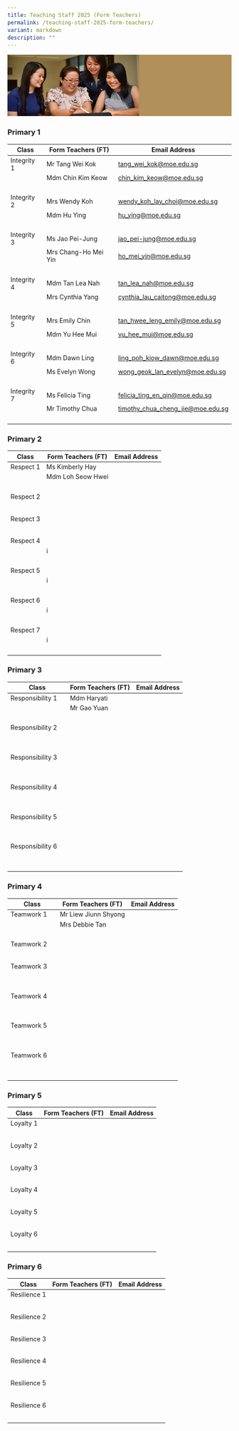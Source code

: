 ```yaml
---
title: Teaching Staff 2025 (Form Teachers)
permalink: /teaching-staff-2025-form-teachers/
variant: markdown
description: ""
---
```

![](/images/Website%20Banners%20Subpage/948x260%20masterhead%20-%20About%20Pei%20Hwa4.jpg)

### Primary 1

| Class | Form Teachers (FT) | Email Address |
| -------- | -------- | -------- |
| Integrity 1     | Mr Tang Wei Kok     | [tang_wei_kok@moe.edu.sg](tang_wei_kok@moe.edu.sg)     |
|     | Mdm Chin Kim Keow    | [chin_kim_keow@moe.edu.sg](chin_kim_keow@moe.edu.sg)  |
| <br> |   |
| Integrity 2     | Mrs Wendy Koh     | [wendy_koh_lay_choi@moe.edu.sg](wendy_koh_lay_choi@moe.edu.sg)     |
|     | Mdm Hu Ying    | [hu_ying@moe.edu.sg](hu_ying@moe.edu.sg)  |
| <br> |   | 
| Integrity 3     | Ms Jao Pei-Jung    | [jao_pei-jung@moe.edu.sg](jao_pei-jung@moe.edu.sg)    |
|     | Mrs Chang-Ho Mei Yin   | [ho_mei_yin@moe.edu.sg](ho_mei_yin@moe.edu.sg)  |
| <br> |   | 
| Integrity 4     | Mdm Tan Lea Nah    | [tan_lea_nah@moe.edu.sg](tan_lea_nah@moe.edu.sg)    |
|     | Mrs Cynthia Yang   | [cynthia_lau_caitong@moe.edu.sg](cynthia_lau_caitong@moe.edu.sg)  |
| <br> |   | 
| Integrity 5     |  Mrs Emily Chin   | [tan_hwee_leng_emily@moe.edu.sg](tan_hwee_leng_emily@moe.edu.sg)    |
|     |  Mdm Yu Hee Mui | [yu_hee_mui@moe.edu.sg](yu_hee_mui@moe.edu.sg)    |
| <br> |   | 
| Integrity 6     | Mdm Dawn Ling    | [ling_poh_kiow_dawn@moe.edu.sg](ling_poh_kiow_dawn@moe.edu.sg)    |
|     | Ms Evelyn Wong   | [wong_geok_lan_evelyn@moe.edu.sg](wong_geok_lan_evelyn@moe.edu.sg)  |
| <br> |   | 
| Integrity 7     |   Ms Felicia Ting  | [felicia_ting_en_qin@moe.edu.sg](felicia_ting_en_qin@moe.edu.sg)    |
|     |  Mr Timothy Chua  | [timothy_chua_cheng_jie@moe.edu.sg](timothy_chua_cheng_jie@moe.edu.sg)  |
| <br> |   | 


### Primary 2
| Class | Form Teachers (FT) | Email Address |
| -------- | -------- | -------- |
| Respect 1     | Ms Kimberly Hay    |     |
|     |  Mdm Loh Seow Hwei  |   |
| <br> |   | 
| Respect 2     |     |     |
|     |    |   |
| <br> |   | 
| Respect 3     |     |     |
|     |    |   |
| <br> |   | 
| Respect 4     |     |     |
|     |  i  |   |
| <br> |   | 
| Respect 5     |     |     |
|     |  i  |   |
| <br> |   | 
| Respect 6     |     |     |
|     |  i  |   |
| <br> |   | 
| Respect 7     |     |     |
|     |  i  |   |
| <br> |   | 


### Primary 3
| Class | Form Teachers (FT) | Email Address |
| -------- | -------- | -------- |
| Responsibility 1     | Mdm Haryati    |     |
|     | Mr Gao Yuan   |   |
| <br> |   | 
| Responsibility 2 &nbsp; &nbsp; |  &nbsp;  | &nbsp; &nbsp; |
| &nbsp; &nbsp; | &nbsp; | &nbsp; |
| <br> | &nbsp; |
| Responsibility 3 &nbsp; &nbsp; |  &nbsp;  | &nbsp; &nbsp; |
| &nbsp; &nbsp; | &nbsp; | &nbsp; |
| <br> | &nbsp; |
| Responsibility 4 &nbsp; &nbsp; |  &nbsp;  | &nbsp; &nbsp; |
| &nbsp; &nbsp; | &nbsp; | &nbsp; |
| <br> | &nbsp; |
| Responsibility 5 &nbsp; &nbsp; |  &nbsp;  | &nbsp; &nbsp; |
| &nbsp; &nbsp; | &nbsp; | &nbsp; |
| <br> | &nbsp; |
| Responsibility 6 &nbsp; &nbsp; |  &nbsp;  | &nbsp; &nbsp; |
| &nbsp; &nbsp; | &nbsp; | &nbsp; |
| <br> | &nbsp; |

### Primary 4
| Class | Form Teachers (FT) | Email Address |
| -------- | -------- | -------- |
| Teamwork 1     | Mr Liew Jiunn Shyong     |     |
|     |  Mrs Debbie Tan  |   |
| <br> |   | 
| Teamwork 2     |      |     |
|     |   |   |
| <br> |   | 
| Teamwork 3 &nbsp; &nbsp; | &nbsp; &nbsp;  | &nbsp; &nbsp; |
| &nbsp; &nbsp; | &nbsp; | &nbsp; |
| <br> | &nbsp; |
| Teamwork 4 &nbsp; &nbsp; | &nbsp; &nbsp;  | &nbsp; &nbsp; |
| &nbsp; &nbsp; | &nbsp; | &nbsp; |
| <br> | &nbsp; |
| Teamwork 5&nbsp; &nbsp; | &nbsp; &nbsp;  | &nbsp; &nbsp; |
| &nbsp; &nbsp; | &nbsp; | &nbsp; |
| <br> | &nbsp; |
| Teamwork 6&nbsp; &nbsp; | &nbsp; &nbsp;  | &nbsp; &nbsp; |
| &nbsp; &nbsp; | &nbsp; | &nbsp; |
| <br> | &nbsp; |

### Primary 5
| Class | Form Teachers (FT) | Email Address |
| -------- | -------- | -------- |
| Loyalty 1     |     |     |
|     |    |   |
| <br> |   | 
| Loyalty 2    |     |     |
|     |    |   |
| <br> |   | 
| Loyalty 3     |     |     |
|     |    |   |
| <br> |   | 
| Loyalty 4    |     |     |
|     |    |   |
| <br> |   | 
| Loyalty 5     |     |     |
|     |    |   |
| <br> |   | 
| Loyalty 6     |     |     |
|     |    |   |
| <br> |   | 


### Primary 6
| Class | Form Teachers (FT) | Email Address |
| -------- | -------- | -------- |
| Resilience 1     |     |     |
|     |    |   |
| <br> |   |
| Resilience 2     |     |     |
|     |    |   |
| <br> |   |
| Resilience 3     |     |     |
|     |    |   |
| <br> |   |
| Resilience 4     |     |     |
|     |    |   |
| <br> |   |
| Resilience 5     |     |     |
|     |    |   |
| <br> |   |
| Resilience 6     |     |     |
|     |    |   |
| <br> |   |